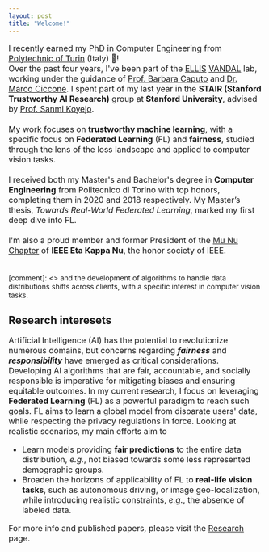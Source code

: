 ```yaml
---
layout: post
title: "Welcome!"
---
```


<p style="font-size:medium">
    I recently earned my PhD in Computer Engineering from <a href="https://www.polito.it/" target="_blank" rel="noopener noreferrer">Polytechnic of Turin</a> (Italy) 🎉!<br> 
    Over the past four years, I've been part of the <a href="https://ellis.eu/units/turin" target="_blank" rel="noopener noreferrer">ELLIS</a> <a href="http://vandal.polito.it/" target="_blank" rel="noopener noreferrer">VANDAL</a> lab, working under the guidance of <a href="http://vandal.polito.it/index.php/people/barbaracaputo/" target="_blank" rel="noopener noreferrer">Prof. Barbara Caputo</a> and <a href="https://marcociccone.github.io" target="_blank" rel="noopener noreferrer">Dr. Marco Ciccone</a>. I spent part of my last year in the <b>STAIR (Stanford Trustworthy AI Research)</b> group at <b>Stanford University</b>, advised by <a href="https://cs.stanford.edu/people/sanmi/" target="_blank" rel="noopener noreferrer">Prof. Sanmi Koyejo</a>.
<br><br>
My work focuses on <b>trustworthy machine learning</b>, with a specific focus on <b>Federated Learning</b> (FL) and <b>fairness</b>, studied through the lens of the loss landscape and applied to computer vision tasks.  
<br><br>
I received both my Master's and Bachelor's degree in <b>Computer Engineering</b> from Politecnico di Torino with top honors, completing them in 2020 and 2018 respectively. My Master’s thesis, <i>Towards Real-World Federated Learning</i>, marked my first deep dive into FL. 
<br><br>
I'm also a proud member and former President of the <a href="https://hknpolito.org/" target="_blank" rel="noopener noreferrer">Mu Nu Chapter</a> of <b>IEEE Eta Kappa Nu</b>, the honor society of IEEE.
<br><br>
</p>

[comment]: <> and the development of algorithms to handle data distributions shifts across clients, with a specific interest in computer vision tasks. 

<h2>Research interesets</h2>
<p style="font-size:medium">
Artificial Intelligence (AI) has the potential to revolutionize numerous domains, but concerns regarding <b><i>fairness</i></b> and <b><i>responsibility</i></b> have emerged as critical considerations. Developing AI algorithms that are fair, accountable, and socially responsible is imperative for mitigating biases and ensuring equitable outcomes. In my current research, I focus on leveraging <b>Federated Learning</b> (FL) as a powerful paradigm to reach such goals. FL aims to learn a global model from disparate users' data, while respecting the privacy regulations in force. Looking at realistic scenarios, my main efforts aim to
<ul style="font-size:medium">
    <li> Learn models providing <b>fair predictions</b> to the entire data distribution, <i>e.g.</i>, not biased towards some less represented demographic groups.</li>
    <li> Broaden the horizons of applicability of FL to <b>real-life vision tasks</b>, such as autonomous driving, or image geo-localization, while introducing realistic constraints, <i>e.g.</i>, the absence of labeled data.</li>
</ul>
<p style="font-size:medium"> For more info and published papers, please visit the <a href="{{ site.url }}/research">Research</a> page.</p>
</p>
